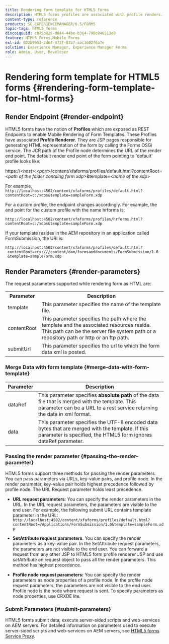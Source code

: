 ```yaml
---
title: Rendering form template for HTML5 forms
description: HTML5 forms profiles are associated with profile renders. Profile Renders are JSP pages responsible for generating HTML representation of the form by calling the Forms OSGi service.
content-type: reference
products: SG_EXPERIENCEMANAGER/6.5/FORMS
topic-tags: hTML5_forms
discoiquuid: cb75b826-d044-44be-b364-790c046513e0
feature: HTML5 Forms,Mobile Forms
exl-id: 022b9953-2d64-473f-87b7-aac1602f6a7e
solution: Experience Manager, Experience Manager Forms
role: Admin, User, Developer
---
```

# Rendering form template for HTML5 forms {#rendering-form-template-for-html-forms}

## Render Endpoint {#render-endpoint}

HTML5 forms have the notion of **Profiles** which are exposed as REST Endpoints to enable Mobile Rendering of Form Templates. These Profiles have associated **Profile Renderer**. They are JSP pages responsible for generating HTML representation of the form by calling the Forms OSGi service. The JCR path of the Profile node determines the URL of the render end point. The default render end point of the form pointing to 'default' profile looks like:

https://&lt;*host*&gt;:&lt;*port*&gt;/content/xfaforms/profiles/default.html?contentRoot=&lt;*path of the folder containg form xdp*&gt;&template=&lt;*name of the xdp*&gt;

For example, `http://localhost:4502/content/xfaforms/profiles/default.html?contentRoot=c:/xdps&template=sampleForm.xdp`

For a custom profile, the endpoint changes accordingly. For example, the end point for the custom profile with the name hrforms is:

`http://localhost:4502/content/xfaforms/profiles/hrforms.html?contentRoot=c:/xdps&template=sampleForm.xdp`

If your template resides in the AEM repository in an application called FormSubmission, the URI is:

```http
http://localhost:4502/content/xfaforms/profiles/default.html?
 contentRoot=crx:///content/dam/formsanddocuments/FormSubmission/1.0
 &template=sampleForm.xdp

```

## Render Parameters {#render-parameters}

The request parameters supported while rendering form as HTML are:

<table>
 <tbody>
  <tr>
   <th><strong>Parameter </strong></th>
   <th><strong>Description</strong></th>
  </tr>
  <tr>
   <td>template<br /> </td>
   <td>This parameter specifies the name of the template file.<br /> </td>
  </tr>
  <tr>
   <td>contentRoot<br /> </td>
   <td>This parameter specifies the path where the template and the associated resources reside. This path can be the server file system path or a repository path or http or an ftp path.<br /> </td>
  </tr>
  <tr>
   <td>submitUrl<br /> </td>
   <td>This parameter specifies the url to which the form data xml is posted.<br /> </td>
  </tr>
 </tbody>
</table>

### Merge Data with form template {#merge-data-with-form-template}

| Parameter  |Description |
|---|---|
| dataRef |This parameter specifies **absolute path** of the data file that is merged with the template. This parameter can be a URL to a rest service returning the data in xml format. |
| data |This parameter specifies the UTF-8 encoded data bytes that are merged with the template. If this parameter is specified, the HTML5 form ignores dataRef parameter. |

### Passing the render parameter {#passing-the-render-parameter}

HTML5 forms support three methods for passing the render parameters. You can pass parameters via URLs, key-value pairs, and profile node. In the render parameter, key-value pair holds highest precedence followed by profile node. The URL Request parameter holds least precedence.

* **URL request parameters**: You can specify the render parameters in the URL. In the URL request parameters, the parameters are visible to the end user. For example, the following submit URL contains template parameter in the URL: `http://localhost:4502/content/xfaforms/profiles/default.html?contentRoot=/Applications/FormSubmission/1.0&template=sampleForm.xdp`

* **SetAttribute request parameters**: You can specify the render parameters as a key-value pair. In the SetAttribute request parameters, the parameters are not visible to the end user. You can forward a request from any other JSP to HTML5 form profile renderer JSP and use *setAttribute* on request object to pass all the render parameters. This method has highest precedence.

* **Profile node request parameters:** You can specify the render parameters as node properties of a profile node. In the profile node request parameters, the parameters are not visible to the end user. Profile node is the node where request is sent. To specify parameters as node properties, use CRXDE lite.

### Submit Parameters {#submit-parameters}

HTML5 forms submit data; execute server-sided scripts and web-services on AEM servers. For detailed information on parameters used to execute server-sided scripts and web-services on AEM servers, see [HTML5 forms Service Proxy](/help/forms/using/service-proxy.md).
